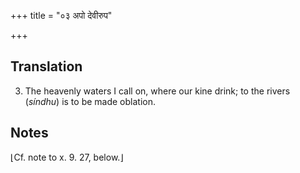 +++
title = "०३ अपो देवीरुप"

+++
## Translation
3. The heavenly waters I call on, where our kine drink; to the rivers  
(*síndhu*) is to be made oblation.

## Notes
⌊Cf. note to x. 9. 27, below.⌋
